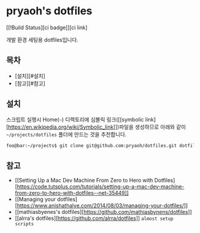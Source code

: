# pryaoh's dotfiles

[[!Build Status][ci badge]][ci link]

개발 환경 세팅용 dotfiles입니다. 

목차
--------------

* [설치][#설치]
* [참고][#참고]



설치
-----

스크립트 실행시 Home(`~`) 디렉토리에 심볼릭 링크([[symbolic link][https://en.wikipedia.org/wiki/Symbolic_link]])파일을 
생성하므로 아래와 같이 `~/projects/dotfiles` 폴더에 만드는 것을 추천합니다.


```bash
foo@bar:~/projects$ git clone git@github.com:pryaoh/dotfiles.git dotfiles 
```


참고
-----

* [[Setting Up a Mac Dev Machine From Zero to Hero with Dotfiles][https://code.tutsplus.com/tutorials/setting-up-a-mac-dev-machine-from-zero-to-hero-with-dotfiles--net-35449]]
* [[Managing your dotfiles][https://www.anishathalye.com/2014/08/03/managing-your-dotfiles/]]
* [[mathiasbyenes's dotfiles][https://github.com/mathiasbynens/dotfiles]]
* [[alrra's dotfiles][https://github.com/alrra/dotfiles]] `almost setup scripts`



